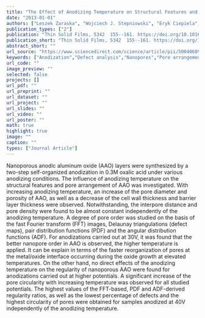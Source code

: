 ```yaml
---
title: "The Effect of Anodizing Temperature on Structural Features and Hexagonal Arrangement of Nanopores in Alumina Synthesized by Two-Step Anodizing in Oxalic Acid"
date: "2013-01-01"
authors: ["Leszek Zaraska", "Wojciech J. Stepniowski", "Eryk Ciepiela", "Grzegorz D. Sulka"]
publication_types: ["2"]
publication: "Thin Solid Films, 5342  155--161. https://doi.org/10.1016/j.tsf.2013.02.056"
publication_short: "Thin Solid Films, 5342  155--161. https://doi.org/10.1016/j.tsf.2013.02.056"
abstract_short: ""
url_source: "https://www.sciencedirect.com/science/article/pii/S0040609013003052"
keywords: ["Anodization","Defect analysis","Nanopores","Pore arrangement","Porous alumina","Self-organization"]
url_code: ""
image_preview: ""
selected: false
projects: []
url_pdf: ""
url_preprint: ""
url_dataset: ""
url_project: ""
url_slides: ""
url_video: ""
url_poster: ""
math: true
highlight: true
image: ""
caption: ""
types: ["Journal Article"]
---
```

Nanoporous anodic aluminum oxide (AAO) layers were synthesized by a two-step self-organized anodization in 0.3M oxalic acid under various anodizing conditions. The influence of anodizing temperature on the structural features and pore arrangement of AAO was investigated. With increasing anodizing temperature, an increase of the pore diameter and porosity of AAO, as well as a decrease of the cell wall thickness and barrier layer thickness were observed. Notwithstanding, the interpore distance and pore density were found to be almost constant independently of the anodizing temperature. A degree of pore order was studied on the basis of the fast Fourier transform (FFT) images, Delaunay triangulations (defect maps), pair distribution functions (PDF) and the angular distribution functions (ADF). For anodizations carried out at 30V, it was found that the better nanopore order in AAO is observed, the higher temperature is applied. It can be explain in terms of the faster reorganization of pores at the metal/oxide interface occurring during the oxide growth at elevated temperatures. On the other hand, no direct effects of the anodizing temperature on the regularity of nanoporous AAO were found for anodizations carried out at higher potentials. A significant increase of the pore circularity with increasing temperature was observed for all studied potentials. The highest values of the FFT-based, PDF and ADF-derived regularity ratios, as well as the lowest percentage of defects and the highest circularity of pores were obtained for samples anodized at 40V independently of the anodizing temperature.
